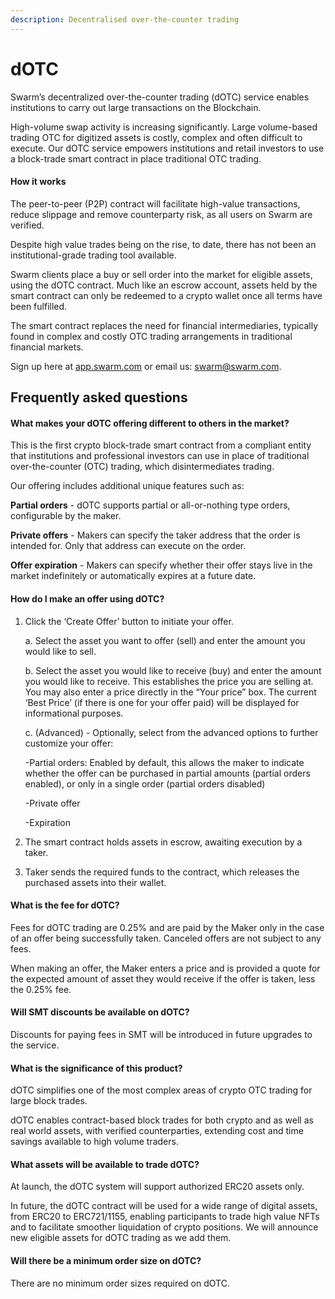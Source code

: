 ```yaml
---
description: Decentralised over-the-counter trading
---
```


# dOTC

Swarm’s decentralized over-the-counter trading (dOTC) service enables institutions to carry out large transactions on the Blockchain.

High-volume swap activity is increasing significantly. Large volume-based trading OTC for digitized assets is costly, complex and often difficult to execute. Our dOTC service empowers institutions and retail investors to use a block-trade smart contract in place traditional OTC trading.

#### How it works

The peer-to-peer (P2P) contract will facilitate high-value transactions, reduce slippage and remove counterparty risk, as all users on Swarm are verified.

Despite high value trades being on the rise, to date, there has not been an institutional-grade trading tool available.

Swarm clients place a buy or sell order into the market for eligible assets, using the dOTC contract. Much like an escrow account, assets held by the smart contract can only be redeemed to a crypto wallet once all terms have been fulfilled.

The smart contract replaces the need for financial intermediaries, typically found in complex and costly OTC trading arrangements in traditional financial markets.

Sign up here at [app.swarm.com](https://app.swarm.com/dotc/) or email us: [swarm@swarm.com](mailto:swarm@swarm.com).

## Frequently asked questions

#### What makes your dOTC offering different to others in the market?

This is the first crypto block-trade smart contract from a compliant entity that institutions and professional investors can use in place of traditional over-the-counter (OTC) trading, which disintermediates trading.

Our offering includes additional unique features such as:&#x20;

**Partial orders** - dOTC supports partial or all-or-nothing type orders, configurable by the maker.&#x20;

**Private offers** - Makers can specify the taker address that the order is intended for. Only that address can execute on the order.&#x20;

**Offer expiration** - Makers can specify whether their offer stays live in the market indefinitely or automatically expires at a future date.

#### How do I make an offer using dOTC?

1.  Click the ‘Create Offer’ button to initiate your offer.&#x20;

    a. Select the asset you want to offer (sell) and enter the amount you would like to sell.&#x20;

    b. Select the asset you would like to receive (buy) and enter the amount you would like to receive. This establishes the price you are selling at. You may also enter a price directly in the “Your price” box. The current ‘Best Price’ (if there is one for your offer paid) will be displayed for informational purposes.&#x20;

    c. (Advanced) - Optionally, select from the advanced options to further customize your offer:&#x20;

    \-Partial orders: Enabled by default, this allows the maker to indicate whether the offer can be purchased in partial amounts (partial orders enabled), or only in a single order (partial orders disabled)

    \-Private offer&#x20;

    \-Expiration&#x20;
2. The smart contract holds assets in escrow, awaiting execution by a taker.&#x20;
3. Taker sends the required funds to the contract, which releases the purchased assets into their wallet.

#### What is the fee for dOTC?

Fees for dOTC trading are 0.25% and are paid by the Maker only in the case of an offer being successfully taken. Canceled offers are not subject to any fees.

When making an offer, the Maker enters a price and is provided a quote for the expected amount of asset they would receive if the offer is taken, less the 0.25% fee.

#### Will SMT discounts be available on dOTC?

Discounts for paying fees in SMT will be introduced in future upgrades to the service.

#### What is the significance of this product?

dOTC simplifies one of the most complex areas of crypto OTC trading for large block trades.

dOTC enables contract-based block trades for both crypto and as well as real world assets, with verified counterparties, extending cost and time savings available to high volume traders.

#### **What assets will be available to trade dOTC?**

At launch, the dOTC system will support authorized ERC20 assets only.

In future, the dOTC contract will be used for a wide range of digital assets, from ERC20 to ERC721/1155, enabling participants to trade high value NFTs and to facilitate smoother liquidation of crypto positions. We will announce new eligible assets for dOTC trading as we add them.

#### Will there be a minimum order size on dOTC?

There are no minimum order sizes required on dOTC.
